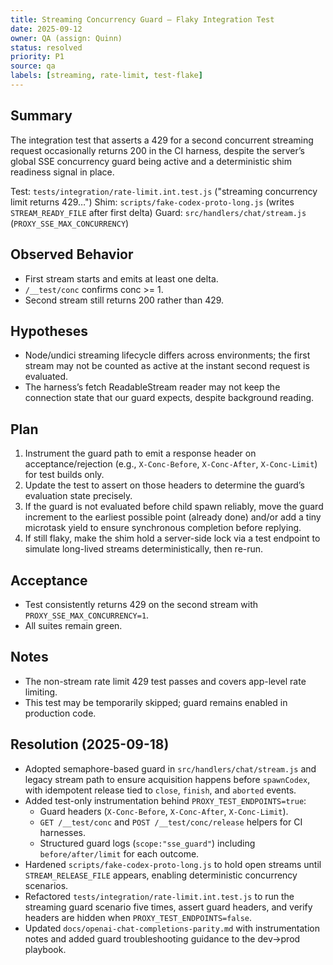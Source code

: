```yaml
---
title: Streaming Concurrency Guard – Flaky Integration Test
date: 2025-09-12
owner: QA (assign: Quinn)
status: resolved
priority: P1
source: qa
labels: [streaming, rate-limit, test-flake]
---
```


## Summary

The integration test that asserts a 429 for a second concurrent streaming request occasionally returns 200 in the CI harness, despite the server’s global SSE concurrency guard being active and a deterministic shim readiness signal in place.

Test: `tests/integration/rate-limit.int.test.js` ("streaming concurrency limit returns 429…")
Shim: `scripts/fake-codex-proto-long.js` (writes `STREAM_READY_FILE` after first delta)
Guard: `src/handlers/chat/stream.js` (`PROXY_SSE_MAX_CONCURRENCY`)

## Observed Behavior

- First stream starts and emits at least one delta.
- `/__test/conc` confirms conc >= 1.
- Second stream still returns 200 rather than 429.

## Hypotheses

- Node/undici streaming lifecycle differs across environments; the first stream may not be counted as active at the instant second request is evaluated.
- The harness’s fetch ReadableStream reader may not keep the connection state that our guard expects, despite background reading.

## Plan

1. Instrument the guard path to emit a response header on acceptance/rejection (e.g., `X-Conc-Before`, `X-Conc-After`, `X-Conc-Limit`) for test builds only.
2. Update the test to assert on those headers to determine the guard’s evaluation state precisely.
3. If the guard is not evaluated before child spawn reliably, move the guard increment to the earliest possible point (already done) and/or add a tiny microtask yield to ensure synchronous completion before replying.
4. If still flaky, make the shim hold a server-side lock via a test endpoint to simulate long-lived streams deterministically, then re-run.

## Acceptance

- Test consistently returns 429 on the second stream with `PROXY_SSE_MAX_CONCURRENCY=1`.
- All suites remain green.

## Notes

- The non-stream rate limit 429 test passes and covers app-level rate limiting.
- This test may be temporarily skipped; guard remains enabled in production code.

## Resolution (2025-09-18)

- Adopted semaphore-based guard in `src/handlers/chat/stream.js` and legacy stream path to ensure acquisition happens before `spawnCodex`, with idempotent release tied to `close`, `finish`, and `aborted` events.
- Added test-only instrumentation behind `PROXY_TEST_ENDPOINTS=true`:
  - Guard headers (`X-Conc-Before`, `X-Conc-After`, `X-Conc-Limit`).
  - `GET /__test/conc` and `POST /__test/conc/release` helpers for CI harnesses.
  - Structured guard logs (`scope:"sse_guard"`) including `before/after/limit` for each outcome.
- Hardened `scripts/fake-codex-proto-long.js` to hold open streams until `STREAM_RELEASE_FILE` appears, enabling deterministic concurrency scenarios.
- Refactored `tests/integration/rate-limit.int.test.js` to run the streaming guard scenario five times, assert guard headers, and verify headers are hidden when `PROXY_TEST_ENDPOINTS=false`.
- Updated `docs/openai-chat-completions-parity.md` with instrumentation notes and added guard troubleshooting guidance to the dev→prod playbook.

